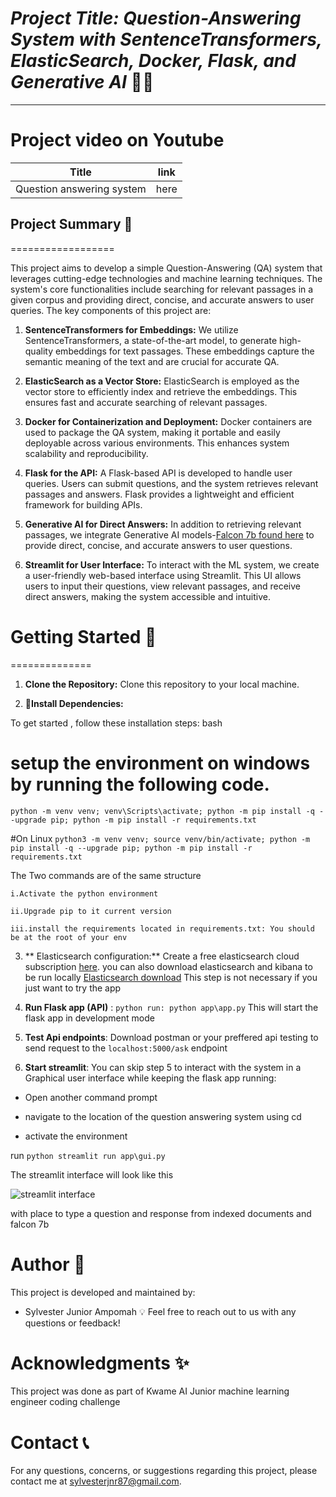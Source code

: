 # *Project Title: Question-Answering System with SentenceTransformers, ElasticSearch, Docker, Flask, and Generative AI* 👩‍⚖️
-----------

# Project video on Youtube
| Title | link |
|-------|------|
|Question answering system|here    |
## Project Summary 📖
==================

This project aims to develop a simple Question-Answering (QA) system that leverages cutting-edge technologies and machine learning techniques. The system's core functionalities include searching for relevant passages in a given corpus and providing direct, concise, and accurate answers to user queries. The key components of this project are:

1. **SentenceTransformers for Embeddings:** We utilize SentenceTransformers, a state-of-the-art model, to generate high-quality embeddings for text passages. These embeddings capture the semantic meaning of the text and are crucial for accurate QA.

2. **ElasticSearch as a Vector Store:** ElasticSearch is employed as the vector store to efficiently index and retrieve the embeddings. This ensures fast and accurate searching of relevant passages.

3. **Docker for Containerization and Deployment:** Docker containers are used to package the QA system, making it portable and easily deployable across various environments. This enhances system scalability and reproducibility.

4. **Flask for the API:** A Flask-based API is developed to handle user queries. Users can submit questions, and the system retrieves relevant passages and answers. Flask provides a lightweight and efficient framework for building APIs.

5. **Generative AI for Direct Answers:** In addition to retrieving relevant passages, we integrate Generative AI models-[Falcon 7b found here](https://huggingface.co/tiiuae/falcon-7b-instruct) to provide direct, concise, and accurate answers to user questions. 

6. **Streamlit for User Interface:** To interact with the ML system, we create a user-friendly web-based interface using Streamlit. This UI allows users to input their questions, view relevant passages, and receive direct answers, making the system accessible and intuitive.

#  Getting Started 🚀
==============
1. **Clone the Repository:** Clone this repository to your local machine.

2. **🔧Install Dependencies:** 

To get started , follow these installation steps:
bash
# setup the environment on windows by running the following code.
```python -m venv venv; venv\Scripts\activate; python -m pip install -q --upgrade pip; python -m pip install -r requirements.txt```  

#On Linux
```python3 -m venv venv; source venv/bin/activate; python -m pip install -q --upgrade pip; python -m pip install -r requirements.txt``` 


The Two commands are of the same structure

    i.Activate the python environment

    ii.Upgrade pip to it current version

    iii.install the requirements located in requirements.txt: You should be at the root of your env

3. ** Elasticsearch configuration:** Create a free elasticsearch cloud  subscription [here](https://www.elastic.co/). you can also download elasticsearch and kibana to be run locally [Elasticsearch download](https://www.elastic.co/downloads/elasticsearch) This step is not necessary if you just want to try the app

4. **Run Flask app (API)** : ```python run: python app\app.py``` This will start the flask app in development mode 

5. **Test Api endpoints**: Download postman or your preffered api testing to send request to the ```localhost:5000/ask``` endpoint

6. **Start streamlit**: You can skip step 5 to interact with the system in a Graphical  user interface
while keeping the flask app running:

- Open another command prompt

- navigate to the location of the question answering system using cd

- activate the environment

run ``` python
streamlit run app\gui.py ```

 The streamlit interface will look like this
 
  ![streamlit interface](gui.PNG)
 
with place to type a question and response from indexed documents and falcon 7b

 **Author** 👥
=================

This project is developed and maintained by:
- Sylvester Junior Ampomah 💡
Feel free to reach out to us with any questions or feedback!

 **Acknowledgments** ✨
=================
This project was done as part of Kwame AI Junior machine learning engineer coding challenge

 **Contact** 📞
=================

For any questions, concerns, or suggestions regarding  this project, please contact me at sylvesterjnr87@gmail.com.
